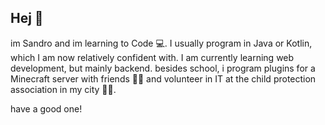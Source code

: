 ## Hej 👋

im Sandro and im learning to Code 💻. I usually program in Java or Kotlin,
which I am now relatively confident with. 
I am currently learning web development, but mainly backend.
besides school, i program plugins for a Minecraft server with 
friends 🧙‍♂️ and volunteer in IT at the child protection association in my city 🧒🏻.

have a good one!
